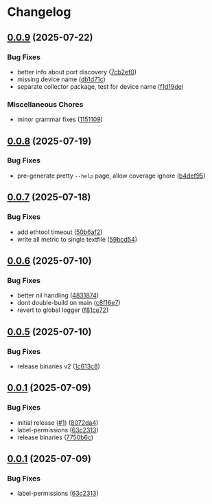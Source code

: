# Changelog

## [0.0.9](https://github.com/newrushbolt/go-ethtool-exporter/compare/v0.0.8...v0.0.9) (2025-07-22)


### Bug Fixes

* better info about port discovery ([7cb2ef0](https://github.com/newrushbolt/go-ethtool-exporter/commit/7cb2ef010a8d9bc3a1fcfd0cb4298e8f32d045be))
* missing device name ([db1d71c](https://github.com/newrushbolt/go-ethtool-exporter/commit/db1d71c2cb0a9ab555f4a357a742f0fe1e36a3d7))
* separate collector package, test for device name ([f1d19de](https://github.com/newrushbolt/go-ethtool-exporter/commit/f1d19dea0b79deabcbe637b4a76de67a1d9fe7be))


### Miscellaneous Chores

* minor grammar fixes ([1151109](https://github.com/newrushbolt/go-ethtool-exporter/commit/1151109608c08270e0b58504fbfd457c90a06c5d))

## [0.0.8](https://github.com/newrushbolt/go-ethtool-exporter/compare/v0.0.7...v0.0.8) (2025-07-19)


### Bug Fixes

* pre-generate pretty `--help` page, allow coverage ignore ([b4def95](https://github.com/newrushbolt/go-ethtool-exporter/commit/b4def955ef5a3089f9191be756962114b8406bd8))

## [0.0.7](https://github.com/newrushbolt/go-ethtool-exporter/compare/v0.0.6...v0.0.7) (2025-07-18)


### Bug Fixes

* add ethtool timeout ([50b6af2](https://github.com/newrushbolt/go-ethtool-exporter/commit/50b6af28f4e1e5e3ea96798bdf0f077c66758fd6))
* write all metric to single textfile ([59bcd54](https://github.com/newrushbolt/go-ethtool-exporter/commit/59bcd548c117ecba6050496809452ec95bdf3dd3))

## [0.0.6](https://github.com/newrushbolt/go-ethtool-exporter/compare/v0.0.5...v0.0.6) (2025-07-10)


### Bug Fixes

* better nil handling ([4831874](https://github.com/newrushbolt/go-ethtool-exporter/commit/4831874d5d34490cee24f1b9bf334a21c9be4af2))
* dont double-build on main ([c8f16e7](https://github.com/newrushbolt/go-ethtool-exporter/commit/c8f16e7d554bd205bd7f1fa36fdfc8986d642a98))
* revert to global logger ([f81ce72](https://github.com/newrushbolt/go-ethtool-exporter/commit/f81ce721577129071dbfad024aa12448db5a95c0))

## [0.0.5](https://github.com/newrushbolt/go-ethtool-exporter/compare/v0.0.1...v0.0.5) (2025-07-10)


### Bug Fixes

* release binaries v2 ([1c613c8](https://github.com/newrushbolt/go-ethtool-exporter/commit/1c613c8b57ee373d65d31430570f44cbaaf18e2a))

## [0.0.1](https://github.com/newrushbolt/go-ethtool-exporter/compare/v0.0.1...v0.0.1) (2025-07-09)


### Bug Fixes

* initial release ([#1](https://github.com/newrushbolt/go-ethtool-exporter/issues/1)) ([8072da4](https://github.com/newrushbolt/go-ethtool-exporter/commit/8072da497dacc3deb4e93f2fba315a768133e8b3))
* label-permissions ([63c2313](https://github.com/newrushbolt/go-ethtool-exporter/commit/63c2313dedce4bfcdbe580d39aca8966527f43d0))
* release binaries ([7750b6c](https://github.com/newrushbolt/go-ethtool-exporter/commit/7750b6cf4f52caf81863eda7fae7b9549b2e4309))

## [0.0.1](https://github.com/newrushbolt/go-ethtool-exporter/compare/v0.0.1...v0.0.1) (2025-07-09)


### Bug Fixes

* label-permissions ([63c2313](https://github.com/newrushbolt/go-ethtool-exporter/commit/63c2313dedce4bfcdbe580d39aca8966527f43d0))
